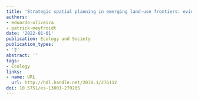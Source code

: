 ```yaml
---
title: 'Strategic spatial planning in emerging land-use frontiers: evidence from Mozambique'
authors:
- eduardo-oliveira
- patrick-meyfroidt
date: '2022-01-01'
publication: Ecology and Society
publication_types:
- '2'
abstract: ''
tags:
- Ecology
links:
- name: URL
  url: http://hdl.handle.net/2078.1/276112
doi: 10.5751/es-13001-270205
---
```

